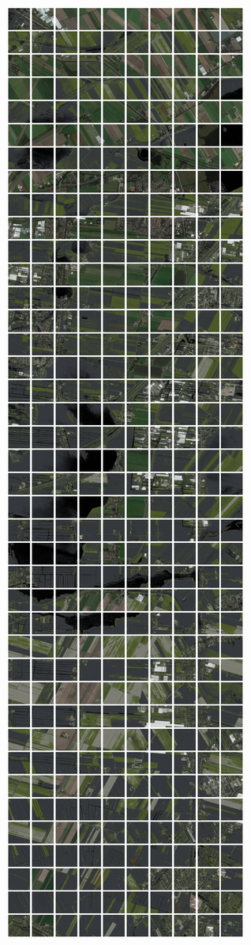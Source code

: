 <html>
<div>
<img src="https://github.com/HakkaTjakka/NL_TILE_MAP/blob/main/18/613/-1051/r.6130.-10510.png" height="44" width="44">
<img src="https://github.com/HakkaTjakka/NL_TILE_MAP/blob/main/18/613/-1051/r.6131.-10510.png" height="44" width="44">
<img src="https://github.com/HakkaTjakka/NL_TILE_MAP/blob/main/18/613/-1051/r.6132.-10510.png" height="44" width="44">
<img src="https://github.com/HakkaTjakka/NL_TILE_MAP/blob/main/18/613/-1051/r.6133.-10510.png" height="44" width="44">
<img src="https://github.com/HakkaTjakka/NL_TILE_MAP/blob/main/18/613/-1051/r.6134.-10510.png" height="44" width="44">
<img src="https://github.com/HakkaTjakka/NL_TILE_MAP/blob/main/18/613/-1051/r.6135.-10510.png" height="44" width="44">
<img src="https://github.com/HakkaTjakka/NL_TILE_MAP/blob/main/18/613/-1051/r.6136.-10510.png" height="44" width="44">
<img src="https://github.com/HakkaTjakka/NL_TILE_MAP/blob/main/18/613/-1051/r.6137.-10510.png" height="44" width="44">
<img src="https://github.com/HakkaTjakka/NL_TILE_MAP/blob/main/18/613/-1051/r.6138.-10510.png" height="44" width="44">
<img src="https://github.com/HakkaTjakka/NL_TILE_MAP/blob/main/18/613/-1051/r.6139.-10510.png" height="44" width="44">
<img src="https://github.com/HakkaTjakka/NL_TILE_MAP/blob/main/18/614/-1051/r.6140.-10510.png" height="44" width="44">
<img src="https://github.com/HakkaTjakka/NL_TILE_MAP/blob/main/18/614/-1051/r.6141.-10510.png" height="44" width="44">
<img src="https://github.com/HakkaTjakka/NL_TILE_MAP/blob/main/18/614/-1051/r.6142.-10510.png" height="44" width="44">
<img src="https://github.com/HakkaTjakka/NL_TILE_MAP/blob/main/18/614/-1051/r.6143.-10510.png" height="44" width="44">
<img src="https://github.com/HakkaTjakka/NL_TILE_MAP/blob/main/18/614/-1051/r.6144.-10510.png" height="44" width="44">
<img src="https://github.com/HakkaTjakka/NL_TILE_MAP/blob/main/18/614/-1051/r.6145.-10510.png" height="44" width="44">
<img src="https://github.com/HakkaTjakka/NL_TILE_MAP/blob/main/18/614/-1051/r.6146.-10510.png" height="44" width="44">
<img src="https://github.com/HakkaTjakka/NL_TILE_MAP/blob/main/18/614/-1051/r.6147.-10510.png" height="44" width="44">
<img src="https://github.com/HakkaTjakka/NL_TILE_MAP/blob/main/18/614/-1051/r.6148.-10510.png" height="44" width="44">
<img src="https://github.com/HakkaTjakka/NL_TILE_MAP/blob/main/18/614/-1051/r.6149.-10510.png" height="44" width="44">
<br>
<img src="https://github.com/HakkaTjakka/NL_TILE_MAP/blob/main/18/613/-1051/r.6130.-10509.png" height="44" width="44">
<img src="https://github.com/HakkaTjakka/NL_TILE_MAP/blob/main/18/613/-1051/r.6131.-10509.png" height="44" width="44">
<img src="https://github.com/HakkaTjakka/NL_TILE_MAP/blob/main/18/613/-1051/r.6132.-10509.png" height="44" width="44">
<img src="https://github.com/HakkaTjakka/NL_TILE_MAP/blob/main/18/613/-1051/r.6133.-10509.png" height="44" width="44">
<img src="https://github.com/HakkaTjakka/NL_TILE_MAP/blob/main/18/613/-1051/r.6134.-10509.png" height="44" width="44">
<img src="https://github.com/HakkaTjakka/NL_TILE_MAP/blob/main/18/613/-1051/r.6135.-10509.png" height="44" width="44">
<img src="https://github.com/HakkaTjakka/NL_TILE_MAP/blob/main/18/613/-1051/r.6136.-10509.png" height="44" width="44">
<img src="https://github.com/HakkaTjakka/NL_TILE_MAP/blob/main/18/613/-1051/r.6137.-10509.png" height="44" width="44">
<img src="https://github.com/HakkaTjakka/NL_TILE_MAP/blob/main/18/613/-1051/r.6138.-10509.png" height="44" width="44">
<img src="https://github.com/HakkaTjakka/NL_TILE_MAP/blob/main/18/613/-1051/r.6139.-10509.png" height="44" width="44">
<img src="https://github.com/HakkaTjakka/NL_TILE_MAP/blob/main/18/614/-1051/r.6140.-10509.png" height="44" width="44">
<img src="https://github.com/HakkaTjakka/NL_TILE_MAP/blob/main/18/614/-1051/r.6141.-10509.png" height="44" width="44">
<img src="https://github.com/HakkaTjakka/NL_TILE_MAP/blob/main/18/614/-1051/r.6142.-10509.png" height="44" width="44">
<img src="https://github.com/HakkaTjakka/NL_TILE_MAP/blob/main/18/614/-1051/r.6143.-10509.png" height="44" width="44">
<img src="https://github.com/HakkaTjakka/NL_TILE_MAP/blob/main/18/614/-1051/r.6144.-10509.png" height="44" width="44">
<img src="https://github.com/HakkaTjakka/NL_TILE_MAP/blob/main/18/614/-1051/r.6145.-10509.png" height="44" width="44">
<img src="https://github.com/HakkaTjakka/NL_TILE_MAP/blob/main/18/614/-1051/r.6146.-10509.png" height="44" width="44">
<img src="https://github.com/HakkaTjakka/NL_TILE_MAP/blob/main/18/614/-1051/r.6147.-10509.png" height="44" width="44">
<img src="https://github.com/HakkaTjakka/NL_TILE_MAP/blob/main/18/614/-1051/r.6148.-10509.png" height="44" width="44">
<img src="https://github.com/HakkaTjakka/NL_TILE_MAP/blob/main/18/614/-1051/r.6149.-10509.png" height="44" width="44">
<br>
<img src="https://github.com/HakkaTjakka/NL_TILE_MAP/blob/main/18/613/-1051/r.6130.-10508.png" height="44" width="44">
<img src="https://github.com/HakkaTjakka/NL_TILE_MAP/blob/main/18/613/-1051/r.6131.-10508.png" height="44" width="44">
<img src="https://github.com/HakkaTjakka/NL_TILE_MAP/blob/main/18/613/-1051/r.6132.-10508.png" height="44" width="44">
<img src="https://github.com/HakkaTjakka/NL_TILE_MAP/blob/main/18/613/-1051/r.6133.-10508.png" height="44" width="44">
<img src="https://github.com/HakkaTjakka/NL_TILE_MAP/blob/main/18/613/-1051/r.6134.-10508.png" height="44" width="44">
<img src="https://github.com/HakkaTjakka/NL_TILE_MAP/blob/main/18/613/-1051/r.6135.-10508.png" height="44" width="44">
<img src="https://github.com/HakkaTjakka/NL_TILE_MAP/blob/main/18/613/-1051/r.6136.-10508.png" height="44" width="44">
<img src="https://github.com/HakkaTjakka/NL_TILE_MAP/blob/main/18/613/-1051/r.6137.-10508.png" height="44" width="44">
<img src="https://github.com/HakkaTjakka/NL_TILE_MAP/blob/main/18/613/-1051/r.6138.-10508.png" height="44" width="44">
<img src="https://github.com/HakkaTjakka/NL_TILE_MAP/blob/main/18/613/-1051/r.6139.-10508.png" height="44" width="44">
<img src="https://github.com/HakkaTjakka/NL_TILE_MAP/blob/main/18/614/-1051/r.6140.-10508.png" height="44" width="44">
<img src="https://github.com/HakkaTjakka/NL_TILE_MAP/blob/main/18/614/-1051/r.6141.-10508.png" height="44" width="44">
<img src="https://github.com/HakkaTjakka/NL_TILE_MAP/blob/main/18/614/-1051/r.6142.-10508.png" height="44" width="44">
<img src="https://github.com/HakkaTjakka/NL_TILE_MAP/blob/main/18/614/-1051/r.6143.-10508.png" height="44" width="44">
<img src="https://github.com/HakkaTjakka/NL_TILE_MAP/blob/main/18/614/-1051/r.6144.-10508.png" height="44" width="44">
<img src="https://github.com/HakkaTjakka/NL_TILE_MAP/blob/main/18/614/-1051/r.6145.-10508.png" height="44" width="44">
<img src="https://github.com/HakkaTjakka/NL_TILE_MAP/blob/main/18/614/-1051/r.6146.-10508.png" height="44" width="44">
<img src="https://github.com/HakkaTjakka/NL_TILE_MAP/blob/main/18/614/-1051/r.6147.-10508.png" height="44" width="44">
<img src="https://github.com/HakkaTjakka/NL_TILE_MAP/blob/main/18/614/-1051/r.6148.-10508.png" height="44" width="44">
<img src="https://github.com/HakkaTjakka/NL_TILE_MAP/blob/main/18/614/-1051/r.6149.-10508.png" height="44" width="44">
<br>
<img src="https://github.com/HakkaTjakka/NL_TILE_MAP/blob/main/18/613/-1051/r.6130.-10507.png" height="44" width="44">
<img src="https://github.com/HakkaTjakka/NL_TILE_MAP/blob/main/18/613/-1051/r.6131.-10507.png" height="44" width="44">
<img src="https://github.com/HakkaTjakka/NL_TILE_MAP/blob/main/18/613/-1051/r.6132.-10507.png" height="44" width="44">
<img src="https://github.com/HakkaTjakka/NL_TILE_MAP/blob/main/18/613/-1051/r.6133.-10507.png" height="44" width="44">
<img src="https://github.com/HakkaTjakka/NL_TILE_MAP/blob/main/18/613/-1051/r.6134.-10507.png" height="44" width="44">
<img src="https://github.com/HakkaTjakka/NL_TILE_MAP/blob/main/18/613/-1051/r.6135.-10507.png" height="44" width="44">
<img src="https://github.com/HakkaTjakka/NL_TILE_MAP/blob/main/18/613/-1051/r.6136.-10507.png" height="44" width="44">
<img src="https://github.com/HakkaTjakka/NL_TILE_MAP/blob/main/18/613/-1051/r.6137.-10507.png" height="44" width="44">
<img src="https://github.com/HakkaTjakka/NL_TILE_MAP/blob/main/18/613/-1051/r.6138.-10507.png" height="44" width="44">
<img src="https://github.com/HakkaTjakka/NL_TILE_MAP/blob/main/18/613/-1051/r.6139.-10507.png" height="44" width="44">
<img src="https://github.com/HakkaTjakka/NL_TILE_MAP/blob/main/18/614/-1051/r.6140.-10507.png" height="44" width="44">
<img src="https://github.com/HakkaTjakka/NL_TILE_MAP/blob/main/18/614/-1051/r.6141.-10507.png" height="44" width="44">
<img src="https://github.com/HakkaTjakka/NL_TILE_MAP/blob/main/18/614/-1051/r.6142.-10507.png" height="44" width="44">
<img src="https://github.com/HakkaTjakka/NL_TILE_MAP/blob/main/18/614/-1051/r.6143.-10507.png" height="44" width="44">
<img src="https://github.com/HakkaTjakka/NL_TILE_MAP/blob/main/18/614/-1051/r.6144.-10507.png" height="44" width="44">
<img src="https://github.com/HakkaTjakka/NL_TILE_MAP/blob/main/18/614/-1051/r.6145.-10507.png" height="44" width="44">
<img src="https://github.com/HakkaTjakka/NL_TILE_MAP/blob/main/18/614/-1051/r.6146.-10507.png" height="44" width="44">
<img src="https://github.com/HakkaTjakka/NL_TILE_MAP/blob/main/18/614/-1051/r.6147.-10507.png" height="44" width="44">
<img src="https://github.com/HakkaTjakka/NL_TILE_MAP/blob/main/18/614/-1051/r.6148.-10507.png" height="44" width="44">
<img src="https://github.com/HakkaTjakka/NL_TILE_MAP/blob/main/18/614/-1051/r.6149.-10507.png" height="44" width="44">
<br>
<img src="https://github.com/HakkaTjakka/NL_TILE_MAP/blob/main/18/613/-1051/r.6130.-10506.png" height="44" width="44">
<img src="https://github.com/HakkaTjakka/NL_TILE_MAP/blob/main/18/613/-1051/r.6131.-10506.png" height="44" width="44">
<img src="https://github.com/HakkaTjakka/NL_TILE_MAP/blob/main/18/613/-1051/r.6132.-10506.png" height="44" width="44">
<img src="https://github.com/HakkaTjakka/NL_TILE_MAP/blob/main/18/613/-1051/r.6133.-10506.png" height="44" width="44">
<img src="https://github.com/HakkaTjakka/NL_TILE_MAP/blob/main/18/613/-1051/r.6134.-10506.png" height="44" width="44">
<img src="https://github.com/HakkaTjakka/NL_TILE_MAP/blob/main/18/613/-1051/r.6135.-10506.png" height="44" width="44">
<img src="https://github.com/HakkaTjakka/NL_TILE_MAP/blob/main/18/613/-1051/r.6136.-10506.png" height="44" width="44">
<img src="https://github.com/HakkaTjakka/NL_TILE_MAP/blob/main/18/613/-1051/r.6137.-10506.png" height="44" width="44">
<img src="https://github.com/HakkaTjakka/NL_TILE_MAP/blob/main/18/613/-1051/r.6138.-10506.png" height="44" width="44">
<img src="https://github.com/HakkaTjakka/NL_TILE_MAP/blob/main/18/613/-1051/r.6139.-10506.png" height="44" width="44">
<img src="https://github.com/HakkaTjakka/NL_TILE_MAP/blob/main/18/614/-1051/r.6140.-10506.png" height="44" width="44">
<img src="https://github.com/HakkaTjakka/NL_TILE_MAP/blob/main/18/614/-1051/r.6141.-10506.png" height="44" width="44">
<img src="https://github.com/HakkaTjakka/NL_TILE_MAP/blob/main/18/614/-1051/r.6142.-10506.png" height="44" width="44">
<img src="https://github.com/HakkaTjakka/NL_TILE_MAP/blob/main/18/614/-1051/r.6143.-10506.png" height="44" width="44">
<img src="https://github.com/HakkaTjakka/NL_TILE_MAP/blob/main/18/614/-1051/r.6144.-10506.png" height="44" width="44">
<img src="https://github.com/HakkaTjakka/NL_TILE_MAP/blob/main/18/614/-1051/r.6145.-10506.png" height="44" width="44">
<img src="https://github.com/HakkaTjakka/NL_TILE_MAP/blob/main/18/614/-1051/r.6146.-10506.png" height="44" width="44">
<img src="https://github.com/HakkaTjakka/NL_TILE_MAP/blob/main/18/614/-1051/r.6147.-10506.png" height="44" width="44">
<img src="https://github.com/HakkaTjakka/NL_TILE_MAP/blob/main/18/614/-1051/r.6148.-10506.png" height="44" width="44">
<img src="https://github.com/HakkaTjakka/NL_TILE_MAP/blob/main/18/614/-1051/r.6149.-10506.png" height="44" width="44">
<br>
<img src="https://github.com/HakkaTjakka/NL_TILE_MAP/blob/main/18/613/-1051/r.6130.-10505.png" height="44" width="44">
<img src="https://github.com/HakkaTjakka/NL_TILE_MAP/blob/main/18/613/-1051/r.6131.-10505.png" height="44" width="44">
<img src="https://github.com/HakkaTjakka/NL_TILE_MAP/blob/main/18/613/-1051/r.6132.-10505.png" height="44" width="44">
<img src="https://github.com/HakkaTjakka/NL_TILE_MAP/blob/main/18/613/-1051/r.6133.-10505.png" height="44" width="44">
<img src="https://github.com/HakkaTjakka/NL_TILE_MAP/blob/main/18/613/-1051/r.6134.-10505.png" height="44" width="44">
<img src="https://github.com/HakkaTjakka/NL_TILE_MAP/blob/main/18/613/-1051/r.6135.-10505.png" height="44" width="44">
<img src="https://github.com/HakkaTjakka/NL_TILE_MAP/blob/main/18/613/-1051/r.6136.-10505.png" height="44" width="44">
<img src="https://github.com/HakkaTjakka/NL_TILE_MAP/blob/main/18/613/-1051/r.6137.-10505.png" height="44" width="44">
<img src="https://github.com/HakkaTjakka/NL_TILE_MAP/blob/main/18/613/-1051/r.6138.-10505.png" height="44" width="44">
<img src="https://github.com/HakkaTjakka/NL_TILE_MAP/blob/main/18/613/-1051/r.6139.-10505.png" height="44" width="44">
<img src="https://github.com/HakkaTjakka/NL_TILE_MAP/blob/main/18/614/-1051/r.6140.-10505.png" height="44" width="44">
<img src="https://github.com/HakkaTjakka/NL_TILE_MAP/blob/main/18/614/-1051/r.6141.-10505.png" height="44" width="44">
<img src="https://github.com/HakkaTjakka/NL_TILE_MAP/blob/main/18/614/-1051/r.6142.-10505.png" height="44" width="44">
<img src="https://github.com/HakkaTjakka/NL_TILE_MAP/blob/main/18/614/-1051/r.6143.-10505.png" height="44" width="44">
<img src="https://github.com/HakkaTjakka/NL_TILE_MAP/blob/main/18/614/-1051/r.6144.-10505.png" height="44" width="44">
<img src="https://github.com/HakkaTjakka/NL_TILE_MAP/blob/main/18/614/-1051/r.6145.-10505.png" height="44" width="44">
<img src="https://github.com/HakkaTjakka/NL_TILE_MAP/blob/main/18/614/-1051/r.6146.-10505.png" height="44" width="44">
<img src="https://github.com/HakkaTjakka/NL_TILE_MAP/blob/main/18/614/-1051/r.6147.-10505.png" height="44" width="44">
<img src="https://github.com/HakkaTjakka/NL_TILE_MAP/blob/main/18/614/-1051/r.6148.-10505.png" height="44" width="44">
<img src="https://github.com/HakkaTjakka/NL_TILE_MAP/blob/main/18/614/-1051/r.6149.-10505.png" height="44" width="44">
<br>
<img src="https://github.com/HakkaTjakka/NL_TILE_MAP/blob/main/18/613/-1051/r.6130.-10504.png" height="44" width="44">
<img src="https://github.com/HakkaTjakka/NL_TILE_MAP/blob/main/18/613/-1051/r.6131.-10504.png" height="44" width="44">
<img src="https://github.com/HakkaTjakka/NL_TILE_MAP/blob/main/18/613/-1051/r.6132.-10504.png" height="44" width="44">
<img src="https://github.com/HakkaTjakka/NL_TILE_MAP/blob/main/18/613/-1051/r.6133.-10504.png" height="44" width="44">
<img src="https://github.com/HakkaTjakka/NL_TILE_MAP/blob/main/18/613/-1051/r.6134.-10504.png" height="44" width="44">
<img src="https://github.com/HakkaTjakka/NL_TILE_MAP/blob/main/18/613/-1051/r.6135.-10504.png" height="44" width="44">
<img src="https://github.com/HakkaTjakka/NL_TILE_MAP/blob/main/18/613/-1051/r.6136.-10504.png" height="44" width="44">
<img src="https://github.com/HakkaTjakka/NL_TILE_MAP/blob/main/18/613/-1051/r.6137.-10504.png" height="44" width="44">
<img src="https://github.com/HakkaTjakka/NL_TILE_MAP/blob/main/18/613/-1051/r.6138.-10504.png" height="44" width="44">
<img src="https://github.com/HakkaTjakka/NL_TILE_MAP/blob/main/18/613/-1051/r.6139.-10504.png" height="44" width="44">
<img src="https://github.com/HakkaTjakka/NL_TILE_MAP/blob/main/18/614/-1051/r.6140.-10504.png" height="44" width="44">
<img src="https://github.com/HakkaTjakka/NL_TILE_MAP/blob/main/18/614/-1051/r.6141.-10504.png" height="44" width="44">
<img src="https://github.com/HakkaTjakka/NL_TILE_MAP/blob/main/18/614/-1051/r.6142.-10504.png" height="44" width="44">
<img src="https://github.com/HakkaTjakka/NL_TILE_MAP/blob/main/18/614/-1051/r.6143.-10504.png" height="44" width="44">
<img src="https://github.com/HakkaTjakka/NL_TILE_MAP/blob/main/18/614/-1051/r.6144.-10504.png" height="44" width="44">
<img src="https://github.com/HakkaTjakka/NL_TILE_MAP/blob/main/18/614/-1051/r.6145.-10504.png" height="44" width="44">
<img src="https://github.com/HakkaTjakka/NL_TILE_MAP/blob/main/18/614/-1051/r.6146.-10504.png" height="44" width="44">
<img src="https://github.com/HakkaTjakka/NL_TILE_MAP/blob/main/18/614/-1051/r.6147.-10504.png" height="44" width="44">
<img src="https://github.com/HakkaTjakka/NL_TILE_MAP/blob/main/18/614/-1051/r.6148.-10504.png" height="44" width="44">
<img src="https://github.com/HakkaTjakka/NL_TILE_MAP/blob/main/18/614/-1051/r.6149.-10504.png" height="44" width="44">
<br>
<img src="https://github.com/HakkaTjakka/NL_TILE_MAP/blob/main/18/613/-1051/r.6130.-10503.png" height="44" width="44">
<img src="https://github.com/HakkaTjakka/NL_TILE_MAP/blob/main/18/613/-1051/r.6131.-10503.png" height="44" width="44">
<img src="https://github.com/HakkaTjakka/NL_TILE_MAP/blob/main/18/613/-1051/r.6132.-10503.png" height="44" width="44">
<img src="https://github.com/HakkaTjakka/NL_TILE_MAP/blob/main/18/613/-1051/r.6133.-10503.png" height="44" width="44">
<img src="https://github.com/HakkaTjakka/NL_TILE_MAP/blob/main/18/613/-1051/r.6134.-10503.png" height="44" width="44">
<img src="https://github.com/HakkaTjakka/NL_TILE_MAP/blob/main/18/613/-1051/r.6135.-10503.png" height="44" width="44">
<img src="https://github.com/HakkaTjakka/NL_TILE_MAP/blob/main/18/613/-1051/r.6136.-10503.png" height="44" width="44">
<img src="https://github.com/HakkaTjakka/NL_TILE_MAP/blob/main/18/613/-1051/r.6137.-10503.png" height="44" width="44">
<img src="https://github.com/HakkaTjakka/NL_TILE_MAP/blob/main/18/613/-1051/r.6138.-10503.png" height="44" width="44">
<img src="https://github.com/HakkaTjakka/NL_TILE_MAP/blob/main/18/613/-1051/r.6139.-10503.png" height="44" width="44">
<img src="https://github.com/HakkaTjakka/NL_TILE_MAP/blob/main/18/614/-1051/r.6140.-10503.png" height="44" width="44">
<img src="https://github.com/HakkaTjakka/NL_TILE_MAP/blob/main/18/614/-1051/r.6141.-10503.png" height="44" width="44">
<img src="https://github.com/HakkaTjakka/NL_TILE_MAP/blob/main/18/614/-1051/r.6142.-10503.png" height="44" width="44">
<img src="https://github.com/HakkaTjakka/NL_TILE_MAP/blob/main/18/614/-1051/r.6143.-10503.png" height="44" width="44">
<img src="https://github.com/HakkaTjakka/NL_TILE_MAP/blob/main/18/614/-1051/r.6144.-10503.png" height="44" width="44">
<img src="https://github.com/HakkaTjakka/NL_TILE_MAP/blob/main/18/614/-1051/r.6145.-10503.png" height="44" width="44">
<img src="https://github.com/HakkaTjakka/NL_TILE_MAP/blob/main/18/614/-1051/r.6146.-10503.png" height="44" width="44">
<img src="https://github.com/HakkaTjakka/NL_TILE_MAP/blob/main/18/614/-1051/r.6147.-10503.png" height="44" width="44">
<img src="https://github.com/HakkaTjakka/NL_TILE_MAP/blob/main/18/614/-1051/r.6148.-10503.png" height="44" width="44">
<img src="https://github.com/HakkaTjakka/NL_TILE_MAP/blob/main/18/614/-1051/r.6149.-10503.png" height="44" width="44">
<br>
<img src="https://github.com/HakkaTjakka/NL_TILE_MAP/blob/main/18/613/-1051/r.6130.-10502.png" height="44" width="44">
<img src="https://github.com/HakkaTjakka/NL_TILE_MAP/blob/main/18/613/-1051/r.6131.-10502.png" height="44" width="44">
<img src="https://github.com/HakkaTjakka/NL_TILE_MAP/blob/main/18/613/-1051/r.6132.-10502.png" height="44" width="44">
<img src="https://github.com/HakkaTjakka/NL_TILE_MAP/blob/main/18/613/-1051/r.6133.-10502.png" height="44" width="44">
<img src="https://github.com/HakkaTjakka/NL_TILE_MAP/blob/main/18/613/-1051/r.6134.-10502.png" height="44" width="44">
<img src="https://github.com/HakkaTjakka/NL_TILE_MAP/blob/main/18/613/-1051/r.6135.-10502.png" height="44" width="44">
<img src="https://github.com/HakkaTjakka/NL_TILE_MAP/blob/main/18/613/-1051/r.6136.-10502.png" height="44" width="44">
<img src="https://github.com/HakkaTjakka/NL_TILE_MAP/blob/main/18/613/-1051/r.6137.-10502.png" height="44" width="44">
<img src="https://github.com/HakkaTjakka/NL_TILE_MAP/blob/main/18/613/-1051/r.6138.-10502.png" height="44" width="44">
<img src="https://github.com/HakkaTjakka/NL_TILE_MAP/blob/main/18/613/-1051/r.6139.-10502.png" height="44" width="44">
<img src="https://github.com/HakkaTjakka/NL_TILE_MAP/blob/main/18/614/-1051/r.6140.-10502.png" height="44" width="44">
<img src="https://github.com/HakkaTjakka/NL_TILE_MAP/blob/main/18/614/-1051/r.6141.-10502.png" height="44" width="44">
<img src="https://github.com/HakkaTjakka/NL_TILE_MAP/blob/main/18/614/-1051/r.6142.-10502.png" height="44" width="44">
<img src="https://github.com/HakkaTjakka/NL_TILE_MAP/blob/main/18/614/-1051/r.6143.-10502.png" height="44" width="44">
<img src="https://github.com/HakkaTjakka/NL_TILE_MAP/blob/main/18/614/-1051/r.6144.-10502.png" height="44" width="44">
<img src="https://github.com/HakkaTjakka/NL_TILE_MAP/blob/main/18/614/-1051/r.6145.-10502.png" height="44" width="44">
<img src="https://github.com/HakkaTjakka/NL_TILE_MAP/blob/main/18/614/-1051/r.6146.-10502.png" height="44" width="44">
<img src="https://github.com/HakkaTjakka/NL_TILE_MAP/blob/main/18/614/-1051/r.6147.-10502.png" height="44" width="44">
<img src="https://github.com/HakkaTjakka/NL_TILE_MAP/blob/main/18/614/-1051/r.6148.-10502.png" height="44" width="44">
<img src="https://github.com/HakkaTjakka/NL_TILE_MAP/blob/main/18/614/-1051/r.6149.-10502.png" height="44" width="44">
<br>
<img src="https://github.com/HakkaTjakka/NL_TILE_MAP/blob/main/18/613/-1051/r.6130.-10501.png" height="44" width="44">
<img src="https://github.com/HakkaTjakka/NL_TILE_MAP/blob/main/18/613/-1051/r.6131.-10501.png" height="44" width="44">
<img src="https://github.com/HakkaTjakka/NL_TILE_MAP/blob/main/18/613/-1051/r.6132.-10501.png" height="44" width="44">
<img src="https://github.com/HakkaTjakka/NL_TILE_MAP/blob/main/18/613/-1051/r.6133.-10501.png" height="44" width="44">
<img src="https://github.com/HakkaTjakka/NL_TILE_MAP/blob/main/18/613/-1051/r.6134.-10501.png" height="44" width="44">
<img src="https://github.com/HakkaTjakka/NL_TILE_MAP/blob/main/18/613/-1051/r.6135.-10501.png" height="44" width="44">
<img src="https://github.com/HakkaTjakka/NL_TILE_MAP/blob/main/18/613/-1051/r.6136.-10501.png" height="44" width="44">
<img src="https://github.com/HakkaTjakka/NL_TILE_MAP/blob/main/18/613/-1051/r.6137.-10501.png" height="44" width="44">
<img src="https://github.com/HakkaTjakka/NL_TILE_MAP/blob/main/18/613/-1051/r.6138.-10501.png" height="44" width="44">
<img src="https://github.com/HakkaTjakka/NL_TILE_MAP/blob/main/18/613/-1051/r.6139.-10501.png" height="44" width="44">
<img src="https://github.com/HakkaTjakka/NL_TILE_MAP/blob/main/18/614/-1051/r.6140.-10501.png" height="44" width="44">
<img src="https://github.com/HakkaTjakka/NL_TILE_MAP/blob/main/18/614/-1051/r.6141.-10501.png" height="44" width="44">
<img src="https://github.com/HakkaTjakka/NL_TILE_MAP/blob/main/18/614/-1051/r.6142.-10501.png" height="44" width="44">
<img src="https://github.com/HakkaTjakka/NL_TILE_MAP/blob/main/18/614/-1051/r.6143.-10501.png" height="44" width="44">
<img src="https://github.com/HakkaTjakka/NL_TILE_MAP/blob/main/18/614/-1051/r.6144.-10501.png" height="44" width="44">
<img src="https://github.com/HakkaTjakka/NL_TILE_MAP/blob/main/18/614/-1051/r.6145.-10501.png" height="44" width="44">
<img src="https://github.com/HakkaTjakka/NL_TILE_MAP/blob/main/18/614/-1051/r.6146.-10501.png" height="44" width="44">
<img src="https://github.com/HakkaTjakka/NL_TILE_MAP/blob/main/18/614/-1051/r.6147.-10501.png" height="44" width="44">
<img src="https://github.com/HakkaTjakka/NL_TILE_MAP/blob/main/18/614/-1051/r.6148.-10501.png" height="44" width="44">
<img src="https://github.com/HakkaTjakka/NL_TILE_MAP/blob/main/18/614/-1051/r.6149.-10501.png" height="44" width="44">
<br>
<img src="https://github.com/HakkaTjakka/NL_TILE_MAP/blob/main/18/613/-1050/r.6130.-10500.png" height="44" width="44">
<img src="https://github.com/HakkaTjakka/NL_TILE_MAP/blob/main/18/613/-1050/r.6131.-10500.png" height="44" width="44">
<img src="https://github.com/HakkaTjakka/NL_TILE_MAP/blob/main/18/613/-1050/r.6132.-10500.png" height="44" width="44">
<img src="https://github.com/HakkaTjakka/NL_TILE_MAP/blob/main/18/613/-1050/r.6133.-10500.png" height="44" width="44">
<img src="https://github.com/HakkaTjakka/NL_TILE_MAP/blob/main/18/613/-1050/r.6134.-10500.png" height="44" width="44">
<img src="https://github.com/HakkaTjakka/NL_TILE_MAP/blob/main/18/613/-1050/r.6135.-10500.png" height="44" width="44">
<img src="https://github.com/HakkaTjakka/NL_TILE_MAP/blob/main/18/613/-1050/r.6136.-10500.png" height="44" width="44">
<img src="https://github.com/HakkaTjakka/NL_TILE_MAP/blob/main/18/613/-1050/r.6137.-10500.png" height="44" width="44">
<img src="https://github.com/HakkaTjakka/NL_TILE_MAP/blob/main/18/613/-1050/r.6138.-10500.png" height="44" width="44">
<img src="https://github.com/HakkaTjakka/NL_TILE_MAP/blob/main/18/613/-1050/r.6139.-10500.png" height="44" width="44">
<img src="https://github.com/HakkaTjakka/NL_TILE_MAP/blob/main/18/614/-1050/r.6140.-10500.png" height="44" width="44">
<img src="https://github.com/HakkaTjakka/NL_TILE_MAP/blob/main/18/614/-1050/r.6141.-10500.png" height="44" width="44">
<img src="https://github.com/HakkaTjakka/NL_TILE_MAP/blob/main/18/614/-1050/r.6142.-10500.png" height="44" width="44">
<img src="https://github.com/HakkaTjakka/NL_TILE_MAP/blob/main/18/614/-1050/r.6143.-10500.png" height="44" width="44">
<img src="https://github.com/HakkaTjakka/NL_TILE_MAP/blob/main/18/614/-1050/r.6144.-10500.png" height="44" width="44">
<img src="https://github.com/HakkaTjakka/NL_TILE_MAP/blob/main/18/614/-1050/r.6145.-10500.png" height="44" width="44">
<img src="https://github.com/HakkaTjakka/NL_TILE_MAP/blob/main/18/614/-1050/r.6146.-10500.png" height="44" width="44">
<img src="https://github.com/HakkaTjakka/NL_TILE_MAP/blob/main/18/614/-1050/r.6147.-10500.png" height="44" width="44">
<img src="https://github.com/HakkaTjakka/NL_TILE_MAP/blob/main/18/614/-1050/r.6148.-10500.png" height="44" width="44">
<img src="https://github.com/HakkaTjakka/NL_TILE_MAP/blob/main/18/614/-1050/r.6149.-10500.png" height="44" width="44">
<br>
<img src="https://github.com/HakkaTjakka/NL_TILE_MAP/blob/main/18/613/-1050/r.6130.-10499.png" height="44" width="44">
<img src="https://github.com/HakkaTjakka/NL_TILE_MAP/blob/main/18/613/-1050/r.6131.-10499.png" height="44" width="44">
<img src="https://github.com/HakkaTjakka/NL_TILE_MAP/blob/main/18/613/-1050/r.6132.-10499.png" height="44" width="44">
<img src="https://github.com/HakkaTjakka/NL_TILE_MAP/blob/main/18/613/-1050/r.6133.-10499.png" height="44" width="44">
<img src="https://github.com/HakkaTjakka/NL_TILE_MAP/blob/main/18/613/-1050/r.6134.-10499.png" height="44" width="44">
<img src="https://github.com/HakkaTjakka/NL_TILE_MAP/blob/main/18/613/-1050/r.6135.-10499.png" height="44" width="44">
<img src="https://github.com/HakkaTjakka/NL_TILE_MAP/blob/main/18/613/-1050/r.6136.-10499.png" height="44" width="44">
<img src="https://github.com/HakkaTjakka/NL_TILE_MAP/blob/main/18/613/-1050/r.6137.-10499.png" height="44" width="44">
<img src="https://github.com/HakkaTjakka/NL_TILE_MAP/blob/main/18/613/-1050/r.6138.-10499.png" height="44" width="44">
<img src="https://github.com/HakkaTjakka/NL_TILE_MAP/blob/main/18/613/-1050/r.6139.-10499.png" height="44" width="44">
<img src="https://github.com/HakkaTjakka/NL_TILE_MAP/blob/main/18/614/-1050/r.6140.-10499.png" height="44" width="44">
<img src="https://github.com/HakkaTjakka/NL_TILE_MAP/blob/main/18/614/-1050/r.6141.-10499.png" height="44" width="44">
<img src="https://github.com/HakkaTjakka/NL_TILE_MAP/blob/main/18/614/-1050/r.6142.-10499.png" height="44" width="44">
<img src="https://github.com/HakkaTjakka/NL_TILE_MAP/blob/main/18/614/-1050/r.6143.-10499.png" height="44" width="44">
<img src="https://github.com/HakkaTjakka/NL_TILE_MAP/blob/main/18/614/-1050/r.6144.-10499.png" height="44" width="44">
<img src="https://github.com/HakkaTjakka/NL_TILE_MAP/blob/main/18/614/-1050/r.6145.-10499.png" height="44" width="44">
<img src="https://github.com/HakkaTjakka/NL_TILE_MAP/blob/main/18/614/-1050/r.6146.-10499.png" height="44" width="44">
<img src="https://github.com/HakkaTjakka/NL_TILE_MAP/blob/main/18/614/-1050/r.6147.-10499.png" height="44" width="44">
<img src="https://github.com/HakkaTjakka/NL_TILE_MAP/blob/main/18/614/-1050/r.6148.-10499.png" height="44" width="44">
<img src="https://github.com/HakkaTjakka/NL_TILE_MAP/blob/main/18/614/-1050/r.6149.-10499.png" height="44" width="44">
<br>
<img src="https://github.com/HakkaTjakka/NL_TILE_MAP/blob/main/18/613/-1050/r.6130.-10498.png" height="44" width="44">
<img src="https://github.com/HakkaTjakka/NL_TILE_MAP/blob/main/18/613/-1050/r.6131.-10498.png" height="44" width="44">
<img src="https://github.com/HakkaTjakka/NL_TILE_MAP/blob/main/18/613/-1050/r.6132.-10498.png" height="44" width="44">
<img src="https://github.com/HakkaTjakka/NL_TILE_MAP/blob/main/18/613/-1050/r.6133.-10498.png" height="44" width="44">
<img src="https://github.com/HakkaTjakka/NL_TILE_MAP/blob/main/18/613/-1050/r.6134.-10498.png" height="44" width="44">
<img src="https://github.com/HakkaTjakka/NL_TILE_MAP/blob/main/18/613/-1050/r.6135.-10498.png" height="44" width="44">
<img src="https://github.com/HakkaTjakka/NL_TILE_MAP/blob/main/18/613/-1050/r.6136.-10498.png" height="44" width="44">
<img src="https://github.com/HakkaTjakka/NL_TILE_MAP/blob/main/18/613/-1050/r.6137.-10498.png" height="44" width="44">
<img src="https://github.com/HakkaTjakka/NL_TILE_MAP/blob/main/18/613/-1050/r.6138.-10498.png" height="44" width="44">
<img src="https://github.com/HakkaTjakka/NL_TILE_MAP/blob/main/18/613/-1050/r.6139.-10498.png" height="44" width="44">
<img src="https://github.com/HakkaTjakka/NL_TILE_MAP/blob/main/18/614/-1050/r.6140.-10498.png" height="44" width="44">
<img src="https://github.com/HakkaTjakka/NL_TILE_MAP/blob/main/18/614/-1050/r.6141.-10498.png" height="44" width="44">
<img src="https://github.com/HakkaTjakka/NL_TILE_MAP/blob/main/18/614/-1050/r.6142.-10498.png" height="44" width="44">
<img src="https://github.com/HakkaTjakka/NL_TILE_MAP/blob/main/18/614/-1050/r.6143.-10498.png" height="44" width="44">
<img src="https://github.com/HakkaTjakka/NL_TILE_MAP/blob/main/18/614/-1050/r.6144.-10498.png" height="44" width="44">
<img src="https://github.com/HakkaTjakka/NL_TILE_MAP/blob/main/18/614/-1050/r.6145.-10498.png" height="44" width="44">
<img src="https://github.com/HakkaTjakka/NL_TILE_MAP/blob/main/18/614/-1050/r.6146.-10498.png" height="44" width="44">
<img src="https://github.com/HakkaTjakka/NL_TILE_MAP/blob/main/18/614/-1050/r.6147.-10498.png" height="44" width="44">
<img src="https://github.com/HakkaTjakka/NL_TILE_MAP/blob/main/18/614/-1050/r.6148.-10498.png" height="44" width="44">
<img src="https://github.com/HakkaTjakka/NL_TILE_MAP/blob/main/18/614/-1050/r.6149.-10498.png" height="44" width="44">
<br>
<img src="https://github.com/HakkaTjakka/NL_TILE_MAP/blob/main/18/613/-1050/r.6130.-10497.png" height="44" width="44">
<img src="https://github.com/HakkaTjakka/NL_TILE_MAP/blob/main/18/613/-1050/r.6131.-10497.png" height="44" width="44">
<img src="https://github.com/HakkaTjakka/NL_TILE_MAP/blob/main/18/613/-1050/r.6132.-10497.png" height="44" width="44">
<img src="https://github.com/HakkaTjakka/NL_TILE_MAP/blob/main/18/613/-1050/r.6133.-10497.png" height="44" width="44">
<img src="https://github.com/HakkaTjakka/NL_TILE_MAP/blob/main/18/613/-1050/r.6134.-10497.png" height="44" width="44">
<img src="https://github.com/HakkaTjakka/NL_TILE_MAP/blob/main/18/613/-1050/r.6135.-10497.png" height="44" width="44">
<img src="https://github.com/HakkaTjakka/NL_TILE_MAP/blob/main/18/613/-1050/r.6136.-10497.png" height="44" width="44">
<img src="https://github.com/HakkaTjakka/NL_TILE_MAP/blob/main/18/613/-1050/r.6137.-10497.png" height="44" width="44">
<img src="https://github.com/HakkaTjakka/NL_TILE_MAP/blob/main/18/613/-1050/r.6138.-10497.png" height="44" width="44">
<img src="https://github.com/HakkaTjakka/NL_TILE_MAP/blob/main/18/613/-1050/r.6139.-10497.png" height="44" width="44">
<img src="https://github.com/HakkaTjakka/NL_TILE_MAP/blob/main/18/614/-1050/r.6140.-10497.png" height="44" width="44">
<img src="https://github.com/HakkaTjakka/NL_TILE_MAP/blob/main/18/614/-1050/r.6141.-10497.png" height="44" width="44">
<img src="https://github.com/HakkaTjakka/NL_TILE_MAP/blob/main/18/614/-1050/r.6142.-10497.png" height="44" width="44">
<img src="https://github.com/HakkaTjakka/NL_TILE_MAP/blob/main/18/614/-1050/r.6143.-10497.png" height="44" width="44">
<img src="https://github.com/HakkaTjakka/NL_TILE_MAP/blob/main/18/614/-1050/r.6144.-10497.png" height="44" width="44">
<img src="https://github.com/HakkaTjakka/NL_TILE_MAP/blob/main/18/614/-1050/r.6145.-10497.png" height="44" width="44">
<img src="https://github.com/HakkaTjakka/NL_TILE_MAP/blob/main/18/614/-1050/r.6146.-10497.png" height="44" width="44">
<img src="https://github.com/HakkaTjakka/NL_TILE_MAP/blob/main/18/614/-1050/r.6147.-10497.png" height="44" width="44">
<img src="https://github.com/HakkaTjakka/NL_TILE_MAP/blob/main/18/614/-1050/r.6148.-10497.png" height="44" width="44">
<img src="https://github.com/HakkaTjakka/NL_TILE_MAP/blob/main/18/614/-1050/r.6149.-10497.png" height="44" width="44">
<br>
<img src="https://github.com/HakkaTjakka/NL_TILE_MAP/blob/main/18/613/-1050/r.6130.-10496.png" height="44" width="44">
<img src="https://github.com/HakkaTjakka/NL_TILE_MAP/blob/main/18/613/-1050/r.6131.-10496.png" height="44" width="44">
<img src="https://github.com/HakkaTjakka/NL_TILE_MAP/blob/main/18/613/-1050/r.6132.-10496.png" height="44" width="44">
<img src="https://github.com/HakkaTjakka/NL_TILE_MAP/blob/main/18/613/-1050/r.6133.-10496.png" height="44" width="44">
<img src="https://github.com/HakkaTjakka/NL_TILE_MAP/blob/main/18/613/-1050/r.6134.-10496.png" height="44" width="44">
<img src="https://github.com/HakkaTjakka/NL_TILE_MAP/blob/main/18/613/-1050/r.6135.-10496.png" height="44" width="44">
<img src="https://github.com/HakkaTjakka/NL_TILE_MAP/blob/main/18/613/-1050/r.6136.-10496.png" height="44" width="44">
<img src="https://github.com/HakkaTjakka/NL_TILE_MAP/blob/main/18/613/-1050/r.6137.-10496.png" height="44" width="44">
<img src="https://github.com/HakkaTjakka/NL_TILE_MAP/blob/main/18/613/-1050/r.6138.-10496.png" height="44" width="44">
<img src="https://github.com/HakkaTjakka/NL_TILE_MAP/blob/main/18/613/-1050/r.6139.-10496.png" height="44" width="44">
<img src="https://github.com/HakkaTjakka/NL_TILE_MAP/blob/main/18/614/-1050/r.6140.-10496.png" height="44" width="44">
<img src="https://github.com/HakkaTjakka/NL_TILE_MAP/blob/main/18/614/-1050/r.6141.-10496.png" height="44" width="44">
<img src="https://github.com/HakkaTjakka/NL_TILE_MAP/blob/main/18/614/-1050/r.6142.-10496.png" height="44" width="44">
<img src="https://github.com/HakkaTjakka/NL_TILE_MAP/blob/main/18/614/-1050/r.6143.-10496.png" height="44" width="44">
<img src="https://github.com/HakkaTjakka/NL_TILE_MAP/blob/main/18/614/-1050/r.6144.-10496.png" height="44" width="44">
<img src="https://github.com/HakkaTjakka/NL_TILE_MAP/blob/main/18/614/-1050/r.6145.-10496.png" height="44" width="44">
<img src="https://github.com/HakkaTjakka/NL_TILE_MAP/blob/main/18/614/-1050/r.6146.-10496.png" height="44" width="44">
<img src="https://github.com/HakkaTjakka/NL_TILE_MAP/blob/main/18/614/-1050/r.6147.-10496.png" height="44" width="44">
<img src="https://github.com/HakkaTjakka/NL_TILE_MAP/blob/main/18/614/-1050/r.6148.-10496.png" height="44" width="44">
<img src="https://github.com/HakkaTjakka/NL_TILE_MAP/blob/main/18/614/-1050/r.6149.-10496.png" height="44" width="44">
<br>
<img src="https://github.com/HakkaTjakka/NL_TILE_MAP/blob/main/18/613/-1050/r.6130.-10495.png" height="44" width="44">
<img src="https://github.com/HakkaTjakka/NL_TILE_MAP/blob/main/18/613/-1050/r.6131.-10495.png" height="44" width="44">
<img src="https://github.com/HakkaTjakka/NL_TILE_MAP/blob/main/18/613/-1050/r.6132.-10495.png" height="44" width="44">
<img src="https://github.com/HakkaTjakka/NL_TILE_MAP/blob/main/18/613/-1050/r.6133.-10495.png" height="44" width="44">
<img src="https://github.com/HakkaTjakka/NL_TILE_MAP/blob/main/18/613/-1050/r.6134.-10495.png" height="44" width="44">
<img src="https://github.com/HakkaTjakka/NL_TILE_MAP/blob/main/18/613/-1050/r.6135.-10495.png" height="44" width="44">
<img src="https://github.com/HakkaTjakka/NL_TILE_MAP/blob/main/18/613/-1050/r.6136.-10495.png" height="44" width="44">
<img src="https://github.com/HakkaTjakka/NL_TILE_MAP/blob/main/18/613/-1050/r.6137.-10495.png" height="44" width="44">
<img src="https://github.com/HakkaTjakka/NL_TILE_MAP/blob/main/18/613/-1050/r.6138.-10495.png" height="44" width="44">
<img src="https://github.com/HakkaTjakka/NL_TILE_MAP/blob/main/18/613/-1050/r.6139.-10495.png" height="44" width="44">
<img src="https://github.com/HakkaTjakka/NL_TILE_MAP/blob/main/18/614/-1050/r.6140.-10495.png" height="44" width="44">
<img src="https://github.com/HakkaTjakka/NL_TILE_MAP/blob/main/18/614/-1050/r.6141.-10495.png" height="44" width="44">
<img src="https://github.com/HakkaTjakka/NL_TILE_MAP/blob/main/18/614/-1050/r.6142.-10495.png" height="44" width="44">
<img src="https://github.com/HakkaTjakka/NL_TILE_MAP/blob/main/18/614/-1050/r.6143.-10495.png" height="44" width="44">
<img src="https://github.com/HakkaTjakka/NL_TILE_MAP/blob/main/18/614/-1050/r.6144.-10495.png" height="44" width="44">
<img src="https://github.com/HakkaTjakka/NL_TILE_MAP/blob/main/18/614/-1050/r.6145.-10495.png" height="44" width="44">
<img src="https://github.com/HakkaTjakka/NL_TILE_MAP/blob/main/18/614/-1050/r.6146.-10495.png" height="44" width="44">
<img src="https://github.com/HakkaTjakka/NL_TILE_MAP/blob/main/18/614/-1050/r.6147.-10495.png" height="44" width="44">
<img src="https://github.com/HakkaTjakka/NL_TILE_MAP/blob/main/18/614/-1050/r.6148.-10495.png" height="44" width="44">
<img src="https://github.com/HakkaTjakka/NL_TILE_MAP/blob/main/18/614/-1050/r.6149.-10495.png" height="44" width="44">
<br>
<img src="https://github.com/HakkaTjakka/NL_TILE_MAP/blob/main/18/613/-1050/r.6130.-10494.png" height="44" width="44">
<img src="https://github.com/HakkaTjakka/NL_TILE_MAP/blob/main/18/613/-1050/r.6131.-10494.png" height="44" width="44">
<img src="https://github.com/HakkaTjakka/NL_TILE_MAP/blob/main/18/613/-1050/r.6132.-10494.png" height="44" width="44">
<img src="https://github.com/HakkaTjakka/NL_TILE_MAP/blob/main/18/613/-1050/r.6133.-10494.png" height="44" width="44">
<img src="https://github.com/HakkaTjakka/NL_TILE_MAP/blob/main/18/613/-1050/r.6134.-10494.png" height="44" width="44">
<img src="https://github.com/HakkaTjakka/NL_TILE_MAP/blob/main/18/613/-1050/r.6135.-10494.png" height="44" width="44">
<img src="https://github.com/HakkaTjakka/NL_TILE_MAP/blob/main/18/613/-1050/r.6136.-10494.png" height="44" width="44">
<img src="https://github.com/HakkaTjakka/NL_TILE_MAP/blob/main/18/613/-1050/r.6137.-10494.png" height="44" width="44">
<img src="https://github.com/HakkaTjakka/NL_TILE_MAP/blob/main/18/613/-1050/r.6138.-10494.png" height="44" width="44">
<img src="https://github.com/HakkaTjakka/NL_TILE_MAP/blob/main/18/613/-1050/r.6139.-10494.png" height="44" width="44">
<img src="https://github.com/HakkaTjakka/NL_TILE_MAP/blob/main/18/614/-1050/r.6140.-10494.png" height="44" width="44">
<img src="https://github.com/HakkaTjakka/NL_TILE_MAP/blob/main/18/614/-1050/r.6141.-10494.png" height="44" width="44">
<img src="https://github.com/HakkaTjakka/NL_TILE_MAP/blob/main/18/614/-1050/r.6142.-10494.png" height="44" width="44">
<img src="https://github.com/HakkaTjakka/NL_TILE_MAP/blob/main/18/614/-1050/r.6143.-10494.png" height="44" width="44">
<img src="https://github.com/HakkaTjakka/NL_TILE_MAP/blob/main/18/614/-1050/r.6144.-10494.png" height="44" width="44">
<img src="https://github.com/HakkaTjakka/NL_TILE_MAP/blob/main/18/614/-1050/r.6145.-10494.png" height="44" width="44">
<img src="https://github.com/HakkaTjakka/NL_TILE_MAP/blob/main/18/614/-1050/r.6146.-10494.png" height="44" width="44">
<img src="https://github.com/HakkaTjakka/NL_TILE_MAP/blob/main/18/614/-1050/r.6147.-10494.png" height="44" width="44">
<img src="https://github.com/HakkaTjakka/NL_TILE_MAP/blob/main/18/614/-1050/r.6148.-10494.png" height="44" width="44">
<img src="https://github.com/HakkaTjakka/NL_TILE_MAP/blob/main/18/614/-1050/r.6149.-10494.png" height="44" width="44">
<br>
<img src="https://github.com/HakkaTjakka/NL_TILE_MAP/blob/main/18/613/-1050/r.6130.-10493.png" height="44" width="44">
<img src="https://github.com/HakkaTjakka/NL_TILE_MAP/blob/main/18/613/-1050/r.6131.-10493.png" height="44" width="44">
<img src="https://github.com/HakkaTjakka/NL_TILE_MAP/blob/main/18/613/-1050/r.6132.-10493.png" height="44" width="44">
<img src="https://github.com/HakkaTjakka/NL_TILE_MAP/blob/main/18/613/-1050/r.6133.-10493.png" height="44" width="44">
<img src="https://github.com/HakkaTjakka/NL_TILE_MAP/blob/main/18/613/-1050/r.6134.-10493.png" height="44" width="44">
<img src="https://github.com/HakkaTjakka/NL_TILE_MAP/blob/main/18/613/-1050/r.6135.-10493.png" height="44" width="44">
<img src="https://github.com/HakkaTjakka/NL_TILE_MAP/blob/main/18/613/-1050/r.6136.-10493.png" height="44" width="44">
<img src="https://github.com/HakkaTjakka/NL_TILE_MAP/blob/main/18/613/-1050/r.6137.-10493.png" height="44" width="44">
<img src="https://github.com/HakkaTjakka/NL_TILE_MAP/blob/main/18/613/-1050/r.6138.-10493.png" height="44" width="44">
<img src="https://github.com/HakkaTjakka/NL_TILE_MAP/blob/main/18/613/-1050/r.6139.-10493.png" height="44" width="44">
<img src="https://github.com/HakkaTjakka/NL_TILE_MAP/blob/main/18/614/-1050/r.6140.-10493.png" height="44" width="44">
<img src="https://github.com/HakkaTjakka/NL_TILE_MAP/blob/main/18/614/-1050/r.6141.-10493.png" height="44" width="44">
<img src="https://github.com/HakkaTjakka/NL_TILE_MAP/blob/main/18/614/-1050/r.6142.-10493.png" height="44" width="44">
<img src="https://github.com/HakkaTjakka/NL_TILE_MAP/blob/main/18/614/-1050/r.6143.-10493.png" height="44" width="44">
<img src="https://github.com/HakkaTjakka/NL_TILE_MAP/blob/main/18/614/-1050/r.6144.-10493.png" height="44" width="44">
<img src="https://github.com/HakkaTjakka/NL_TILE_MAP/blob/main/18/614/-1050/r.6145.-10493.png" height="44" width="44">
<img src="https://github.com/HakkaTjakka/NL_TILE_MAP/blob/main/18/614/-1050/r.6146.-10493.png" height="44" width="44">
<img src="https://github.com/HakkaTjakka/NL_TILE_MAP/blob/main/18/614/-1050/r.6147.-10493.png" height="44" width="44">
<img src="https://github.com/HakkaTjakka/NL_TILE_MAP/blob/main/18/614/-1050/r.6148.-10493.png" height="44" width="44">
<img src="https://github.com/HakkaTjakka/NL_TILE_MAP/blob/main/18/614/-1050/r.6149.-10493.png" height="44" width="44">
<br>
<img src="https://github.com/HakkaTjakka/NL_TILE_MAP/blob/main/18/613/-1050/r.6130.-10492.png" height="44" width="44">
<img src="https://github.com/HakkaTjakka/NL_TILE_MAP/blob/main/18/613/-1050/r.6131.-10492.png" height="44" width="44">
<img src="https://github.com/HakkaTjakka/NL_TILE_MAP/blob/main/18/613/-1050/r.6132.-10492.png" height="44" width="44">
<img src="https://github.com/HakkaTjakka/NL_TILE_MAP/blob/main/18/613/-1050/r.6133.-10492.png" height="44" width="44">
<img src="https://github.com/HakkaTjakka/NL_TILE_MAP/blob/main/18/613/-1050/r.6134.-10492.png" height="44" width="44">
<img src="https://github.com/HakkaTjakka/NL_TILE_MAP/blob/main/18/613/-1050/r.6135.-10492.png" height="44" width="44">
<img src="https://github.com/HakkaTjakka/NL_TILE_MAP/blob/main/18/613/-1050/r.6136.-10492.png" height="44" width="44">
<img src="https://github.com/HakkaTjakka/NL_TILE_MAP/blob/main/18/613/-1050/r.6137.-10492.png" height="44" width="44">
<img src="https://github.com/HakkaTjakka/NL_TILE_MAP/blob/main/18/613/-1050/r.6138.-10492.png" height="44" width="44">
<img src="https://github.com/HakkaTjakka/NL_TILE_MAP/blob/main/18/613/-1050/r.6139.-10492.png" height="44" width="44">
<img src="https://github.com/HakkaTjakka/NL_TILE_MAP/blob/main/18/614/-1050/r.6140.-10492.png" height="44" width="44">
<img src="https://github.com/HakkaTjakka/NL_TILE_MAP/blob/main/18/614/-1050/r.6141.-10492.png" height="44" width="44">
<img src="https://github.com/HakkaTjakka/NL_TILE_MAP/blob/main/18/614/-1050/r.6142.-10492.png" height="44" width="44">
<img src="https://github.com/HakkaTjakka/NL_TILE_MAP/blob/main/18/614/-1050/r.6143.-10492.png" height="44" width="44">
<img src="https://github.com/HakkaTjakka/NL_TILE_MAP/blob/main/18/614/-1050/r.6144.-10492.png" height="44" width="44">
<img src="https://github.com/HakkaTjakka/NL_TILE_MAP/blob/main/18/614/-1050/r.6145.-10492.png" height="44" width="44">
<img src="https://github.com/HakkaTjakka/NL_TILE_MAP/blob/main/18/614/-1050/r.6146.-10492.png" height="44" width="44">
<img src="https://github.com/HakkaTjakka/NL_TILE_MAP/blob/main/18/614/-1050/r.6147.-10492.png" height="44" width="44">
<img src="https://github.com/HakkaTjakka/NL_TILE_MAP/blob/main/18/614/-1050/r.6148.-10492.png" height="44" width="44">
<img src="https://github.com/HakkaTjakka/NL_TILE_MAP/blob/main/18/614/-1050/r.6149.-10492.png" height="44" width="44">
<br>
<img src="https://github.com/HakkaTjakka/NL_TILE_MAP/blob/main/18/613/-1050/r.6130.-10491.png" height="44" width="44">
<img src="https://github.com/HakkaTjakka/NL_TILE_MAP/blob/main/18/613/-1050/r.6131.-10491.png" height="44" width="44">
<img src="https://github.com/HakkaTjakka/NL_TILE_MAP/blob/main/18/613/-1050/r.6132.-10491.png" height="44" width="44">
<img src="https://github.com/HakkaTjakka/NL_TILE_MAP/blob/main/18/613/-1050/r.6133.-10491.png" height="44" width="44">
<img src="https://github.com/HakkaTjakka/NL_TILE_MAP/blob/main/18/613/-1050/r.6134.-10491.png" height="44" width="44">
<img src="https://github.com/HakkaTjakka/NL_TILE_MAP/blob/main/18/613/-1050/r.6135.-10491.png" height="44" width="44">
<img src="https://github.com/HakkaTjakka/NL_TILE_MAP/blob/main/18/613/-1050/r.6136.-10491.png" height="44" width="44">
<img src="https://github.com/HakkaTjakka/NL_TILE_MAP/blob/main/18/613/-1050/r.6137.-10491.png" height="44" width="44">
<img src="https://github.com/HakkaTjakka/NL_TILE_MAP/blob/main/18/613/-1050/r.6138.-10491.png" height="44" width="44">
<img src="https://github.com/HakkaTjakka/NL_TILE_MAP/blob/main/18/613/-1050/r.6139.-10491.png" height="44" width="44">
<img src="https://github.com/HakkaTjakka/NL_TILE_MAP/blob/main/18/614/-1050/r.6140.-10491.png" height="44" width="44">
<img src="https://github.com/HakkaTjakka/NL_TILE_MAP/blob/main/18/614/-1050/r.6141.-10491.png" height="44" width="44">
<img src="https://github.com/HakkaTjakka/NL_TILE_MAP/blob/main/18/614/-1050/r.6142.-10491.png" height="44" width="44">
<img src="https://github.com/HakkaTjakka/NL_TILE_MAP/blob/main/18/614/-1050/r.6143.-10491.png" height="44" width="44">
<img src="https://github.com/HakkaTjakka/NL_TILE_MAP/blob/main/18/614/-1050/r.6144.-10491.png" height="44" width="44">
<img src="https://github.com/HakkaTjakka/NL_TILE_MAP/blob/main/18/614/-1050/r.6145.-10491.png" height="44" width="44">
<img src="https://github.com/HakkaTjakka/NL_TILE_MAP/blob/main/18/614/-1050/r.6146.-10491.png" height="44" width="44">
<img src="https://github.com/HakkaTjakka/NL_TILE_MAP/blob/main/18/614/-1050/r.6147.-10491.png" height="44" width="44">
<img src="https://github.com/HakkaTjakka/NL_TILE_MAP/blob/main/18/614/-1050/r.6148.-10491.png" height="44" width="44">
<img src="https://github.com/HakkaTjakka/NL_TILE_MAP/blob/main/18/614/-1050/r.6149.-10491.png" height="44" width="44">
<br>
</div>
</html>

